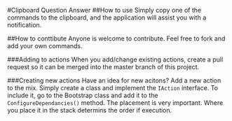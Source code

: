 #Clipboard Question Answer
##How to use
Simply copy one of the commands to the clipboard, and the application will assist you with a notification.

##How to conttibute
Anyone is welcome to contribute. Feel free to fork and add your own commands.

###Adding to actions
When you add/change existing actions, create a pull request so it can be merged into the master branch of this project.

###Creating new actions
Have an idea for new acitons? Add a new action to the mix. Simply create a class and implement the `IAction` interface. To include it, go to the Bootstrap class and add it to the `ConfigureDependancies()` method. The placement is very important. Where you place it in the stack determins the order if execution.
